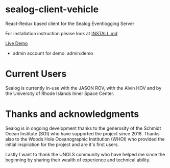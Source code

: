 # sealog-client-vehicle
React-Redux based client for the Sealog Eventlogging Server

For installation instruction please look at [INSTALL.md](./INSTALL.md)

[Live Demo](https://sealog-vessel.oceandatatools.org)

- admin account for demo: admin:demo

# Current Users
Sealog is currently in-use with the JASON ROV, with the Alvin HOV and by the University of Rhode Islands Inner Space Center.

# Thanks and acknowledgments
Sealog is in ongoing development thanks to the generosity of the Schmidt Ocean Institute (SOI) who have supported the project since 2018. Thanks also to the Woods Hole Oceanographic Institution (WHOI) who provided the initial inspiration for the project and are it's first users.

Lastly I want to thank the UNOLS community who have helped me since the beginning by sharing their wealth of experience and technical ability.
